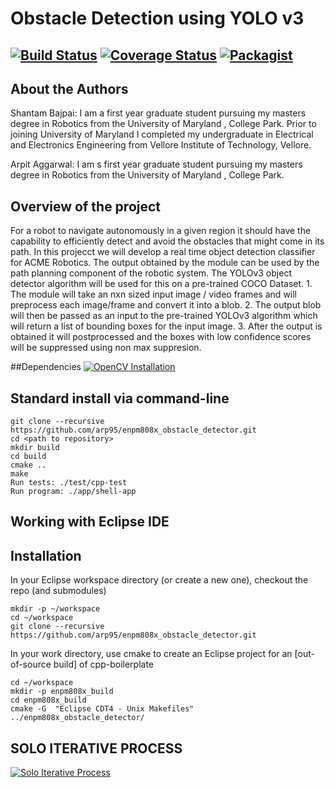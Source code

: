 # Obstacle Detection using YOLO v3
[![Build Status](https://travis-ci.org/arp95/enpm808x_obstacle_detector.svg?branch=master)](https://travis-ci.org/arp95/enpm808x_obstacle_detector)
[![Coverage Status](https://coveralls.io/repos/github/arp95/enpm808x_obstacle_detector/badge.svg?branch=master)](https://coveralls.io/github/arp95/enpm808x_obstacle_detector?branch=master)
[![Packagist](https://img.shields.io/packagist/l/doctrine/orm.svg)](LICENSE.md)
---

## About the Authors

Shantam Bajpai: I am a first year graduate student pursuing my masters degree in Robotics from the University of Maryland , College Park. Prior to joining University of Maryland I completed my undergraduate in Electrical and Electronics Engineering from Vellore Institute of Technology, Vellore.

Arpit Aggarwal: I am s first year graduate student pursuing my masters degree in Robotics from the University of Maryland , College Park.

## Overview of the project

For a robot to navigate autonomously in a given region it should have the capability to efficiently detect and avoid the obstacles that might come in its path. In this projecct we will develop a real time object detection classifier for ACME Robotics. The output obtained by the module can be used by the path planning component of the robotic system. 
The YOLOv3 object detector algorithm will be used for this on a pre-trained COCO Dataset.
	1. The module will take an nxn sized input image / video frames and will preprocess each image/frame and convert it 
	   into a blob.
	2. The output blob will then be passed as an input to the pre-trained YOLOv3 algorithm which will return a list of 	   bounding boxes for the input image.
	3. After the output is obtained it will postprocessed and the boxes with low confidence scores will be suppressed
	   using non max suppresion.

##Dependencies
[![OpenCV Installation](https://img.shields.io/badge/OpenCV4.0.0-Clickhere-brightgreen.svg?style=flat)](https://docs.opencv.org/master/d7/d9f/tutorial_linux_install.html)

## Standard install via command-line
```
git clone --recursive https://github.com/arp95/enpm808x_obstacle_detector.git
cd <path to repository>
mkdir build
cd build
cmake ..
make
Run tests: ./test/cpp-test
Run program: ./app/shell-app
```

## Working with Eclipse IDE ##

## Installation

In your Eclipse workspace directory (or create a new one), checkout the repo (and submodules)
```
mkdir -p ~/workspace
cd ~/workspace
git clone --recursive https://github.com/arp95/enpm808x_obstacle_detector.git

```

In your work directory, use cmake to create an Eclipse project for an [out-of-source build] of cpp-boilerplate

```
cd ~/workspace
mkdir -p enpm808x_build
cd enpm808x_build
cmake -G  "Eclipse CDT4 - Unix Makefiles" ../enpm808x_obstacle_detector/

```
## SOLO ITERATIVE PROCESS
[![Solo Iterative Process](https://img.shields.io/badge/SIP-brightgreen.svg?style=flat)](https://docs.google.com/spreadsheets/d/1u8QQ8bs4w7-aTD3opihKKRTvK2XOl-JbmZHEvHiuM_Q/edit?ts=5da0a966#gid=0)
